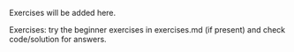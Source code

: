 Exercises will be added here.

Exercises: try the beginner exercises in exercises.md (if present) and check code/solution for answers.
